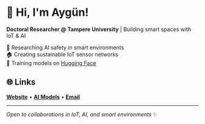 # 👋 Hi, I'm Aygün!

**Doctoral Researcher @ Tampere University** | Building smart spaces with IoT & AI

🔬 Researching AI safety in smart environments  
🏠 Creating sustainable IoT sensor networks  
🤖 Training models on [Hugging Face](https://huggingface.co/Aygun)

## 🌐 Links
[**Website**](https://aygunvarol.github.io/) • [**AI Models**](https://huggingface.co/Aygun) • [**Email**](mailto:aygun.varol@tuni.fi)

---
*Open to collaborations in IoT, AI, and smart environments* ✨

